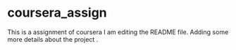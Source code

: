 # coursera_assign
This is a assignment of coursera
I am editing the README file. Adding some more details about the project .
